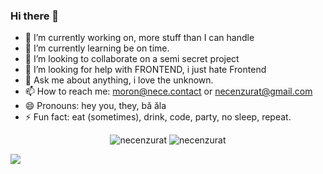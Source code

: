 ### Hi there 👋

- 🔭 I’m currently working on, more stuff than I can handle
- 🌱 I’m currently learning be on time.
- 👯 I’m looking to collaborate on a semi secret project
- 🤔 I’m looking for help with FRONTEND, i just hate Frontend
- 💬 Ask me about anything, i love the unknown.
- 📫 How to reach me: moron@nece.contact or necenzurat@gmail.com
- 😄 Pronouns: hey you, they, bă ăla
- ⚡ Fun fact: eat (sometimes), drink, code, party, no sleep, repeat.

<p align="center">
<img src="https://github-readme-stats.vercel.app/api?username=necenzurat&show_icons=true&locale=en&theme=dark&include_all_commits=true&count_private=true" alt="necenzurat" />
<img src="https://github-readme-streak-stats.herokuapp.com/?user=necenzurat&theme=dark" alt="necenzurat" />
</p>


![](https://hit.yhype.me/github/profile?user_id=145449)
